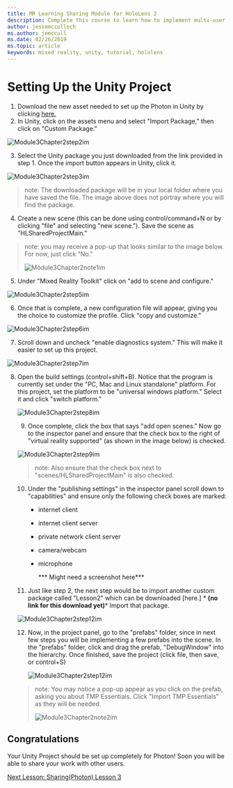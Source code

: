 ```yaml
---
title: MR Learning Sharing Module for HoloLens 2
description: Complete this course to learn how to implement multi-user shared experiences within a HoloLens 2 application.
author: jessemcculloch
ms.author: jemccull
ms.date: 02/26/2019
ms.topic: article
keywords: mixed reality, unity, tutorial, hololens
---
```


# **Setting Up the Unity Project** 

1. Download the new asset needed to set up the Photon in Unity by clicking [here.](https://github.com/microsoft/MixedRealityToolkit-Unity/releases/download/v2.0.0-RC1-Refresh/Microsoft.MixedReality.Toolkit.Unity.Examples-v2.0.0-RC1-Refresh.unitypackage)
2. In Unity, click on the assets menu and select "Import Package," then click on "Custom Package."

![Module3Chapter2step2im](images/module3chapter2step2im.PNG)

3. Select the Unity package you just downloaded from the link provided in step 1. Once the import button appears in Unity, click it.

![Module3Chapter2step3im](images/module3chapter2step3im.PNG)

> note: The downloaded package will be in your local folder where you have saved the file. The image above does not portray where you will find the package.

4. Create a new scene (this can be done using control/command+N or by clicking "file" and selecting "new scene."). Save the scene as "HLSharedProjectMain."

> note: you may receive a pop-up that looks similar to the image below. For now, just click "No."
>
> ![Module3Chapter2note1im](images/module3chapter2note1im.PNG)

5. Under "Mixed Reality Toolkit" click on "add to scene and configure."

![Module3Chapter2step5im](images/module3chapter2step5im.PNG)

6. Once that is complete, a new configuration file will appear, giving you the choice to customize the profile. Click "copy and customize."

![Module3Chapter2step6im](images/module3chapter2step6im.PNG)

7. Scroll down and uncheck "enable diagnostics system." This will make it easier to set up this project.

![Module3Chapter2step7im](images/module3chapter2step7im.PNG)

8. Open the build settings (control+shift+B). Notice that the program is currently set under the "PC, Mac and Linux standalone" platform. For this project, set the platform to be "universal windows platform." Select it and click "switch platform."

   ![Module3Chapter2step8im](images/module3chapter2step8im.PNG)

   9. Once complete, click the box that says "add open scenes." Now go to the inspector panel and ensure that the check box to the right of "virtual reality supported" (as shown in the image below) is checked. 

   ![Module3Chapter2step9im](images/module3chapter2step9im.PNG)

   > note: Also ensure that the check box next to "scenes/HLSharedProjectMain" is also checked.

   10. Under the "publishing settings" in the inspector panel scroll down to "capabilities" and ensure only the following check boxes are marked:
       - internet client
       
       - internet client server
       
       - private network client server

       - camera/webcam
   
       - microphone
   
         *** Might need a screenshot here***
   
   11. Just like step 2, the next step would be to import another custom package called "Lesson2" which can be downloaded [here.] *
    **(no link for this download yet)*** Import that package.
   
   ![Module3Chapter2step12im](images/module3chapter2step11im.PNG)
   
   12. Now, in the project panel, go to the "prefabs" folder, since in next few steps you will be implementing a few prefabs into the scene. In the "prefabs" folder, click and drag the prefab, "DebugWindow" into the hierarchy. Once finished, save the project (click file, then save, or control+S)
   
       ![Module3Chapter2step12im](images/module3chapter2step12im.PNG)
   
   > note: You may notice a pop-up appear as you click on the prefab, asking you about TMP Essentials. Click "Import TMP Essentials" as they will be needed.
   >
   > ![Module3Chapter2note2im](images/module3chapter2note2im.PNG)


## Congratulations

Your Unity Project should be set up completely for Photon! Soon you will be able to share your work with other users.

[Next Lesson: Sharing(Photon) Lesson 3](mrlearning-sharing(photon)-ch3.md)


